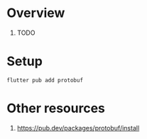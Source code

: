 # Overview
1. TODO


# Setup
```
flutter pub add protobuf
```

# Other resources
1. https://pub.dev/packages/protobuf/install
